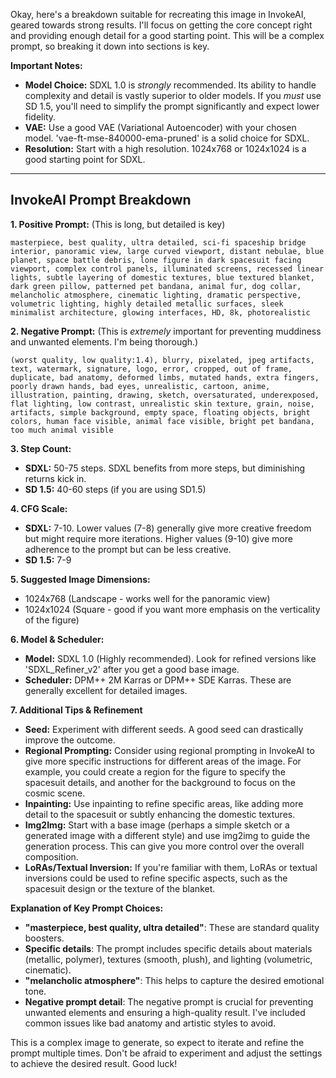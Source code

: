 Okay, here's a breakdown suitable for recreating this image in InvokeAI, geared towards strong results.  I'll focus on getting the core concept right and providing enough detail for a good starting point.  This will be a complex prompt, so breaking it down into sections is key.

**Important Notes:**

*   **Model Choice:** SDXL 1.0 is *strongly* recommended. Its ability to handle complexity and detail is vastly superior to older models.  If you *must* use SD 1.5, you'll need to simplify the prompt significantly and expect lower fidelity.
*   **VAE:** Use a good VAE (Variational Autoencoder) with your chosen model.  'vae-ft-mse-840000-ema-pruned' is a solid choice for SDXL.
*   **Resolution:** Start with a high resolution.  1024x768 or 1024x1024 is a good starting point for SDXL.

---

## InvokeAI Prompt Breakdown

**1. Positive Prompt:** (This is long, but detailed is key)

```
masterpiece, best quality, ultra detailed, sci-fi spaceship bridge interior, panoramic view, large curved viewport, distant nebulae, blue planet, space battle debris, lone figure in dark spacesuit facing viewport, complex control panels, illuminated screens, recessed linear lights, subtle layering of domestic textures, blue textured blanket, dark green pillow, patterned pet bandana, animal fur, dog collar, melancholic atmosphere, cinematic lighting, dramatic perspective, volumetric lighting, highly detailed metallic surfaces, sleek minimalist architecture, glowing interfaces, HD, 8k, photorealistic
```

**2. Negative Prompt:** (This is *extremely* important for preventing muddiness and unwanted elements.  I'm being thorough.)

```
(worst quality, low quality:1.4), blurry, pixelated, jpeg artifacts, text, watermark, signature, logo, error, cropped, out of frame, duplicate, bad anatomy, deformed limbs, mutated hands, extra fingers, poorly drawn hands, bad eyes, unrealistic, cartoon, anime, illustration, painting, drawing, sketch, oversaturated, underexposed, flat lighting, low contrast, unrealistic skin texture, grain, noise, artifacts, simple background, empty space, floating objects, bright colors, human face visible, animal face visible, bright pet bandana, too much animal visible
```

**3. Step Count:**

*   **SDXL:** 50-75 steps.  SDXL benefits from more steps, but diminishing returns kick in.
*   **SD 1.5:** 40-60 steps (if you are using SD1.5)

**4. CFG Scale:**

*   **SDXL:** 7-10.  Lower values (7-8) generally give more creative freedom but might require more iterations. Higher values (9-10) give more adherence to the prompt but can be less creative.
*   **SD 1.5:** 7-9

**5. Suggested Image Dimensions:**

*   1024x768 (Landscape - works well for the panoramic view)
*   1024x1024 (Square - good if you want more emphasis on the verticality of the figure)

**6. Model & Scheduler:**

*   **Model:** SDXL 1.0 (Highly recommended).  Look for refined versions like 'SDXL_Refiner_v2' after you get a good base image.
*   **Scheduler:** DPM++ 2M Karras or DPM++ SDE Karras.  These are generally excellent for detailed images.

**7. Additional Tips & Refinement**

*   **Seed:** Experiment with different seeds. A good seed can drastically improve the outcome.
*   **Regional Prompting:**  Consider using regional prompting in InvokeAI to give more specific instructions for different areas of the image. For example, you could create a region for the figure to specify the spacesuit details, and another for the background to focus on the cosmic scene.
*   **Inpainting:** Use inpainting to refine specific areas, like adding more detail to the spacesuit or subtly enhancing the domestic textures.
*   **Img2Img:**  Start with a base image (perhaps a simple sketch or a generated image with a different style) and use img2img to guide the generation process.  This can give you more control over the overall composition.
*   **LoRAs/Textual Inversion:** If you're familiar with them, LoRAs or textual inversions could be used to refine specific aspects, such as the spacesuit design or the texture of the blanket.



**Explanation of Key Prompt Choices:**

*   **"masterpiece, best quality, ultra detailed"**: These are standard quality boosters.
*   **Specific details**: The prompt includes specific details about materials (metallic, polymer), textures (smooth, plush), and lighting (volumetric, cinematic).
*   **"melancholic atmosphere"**:  This helps to capture the desired emotional tone.
*   **Negative prompt detail**: The negative prompt is crucial for preventing unwanted elements and ensuring a high-quality result.  I've included common issues like bad anatomy and artistic styles to avoid.




This is a complex image to generate, so expect to iterate and refine the prompt multiple times. Don't be afraid to experiment and adjust the settings to achieve the desired result. Good luck!

